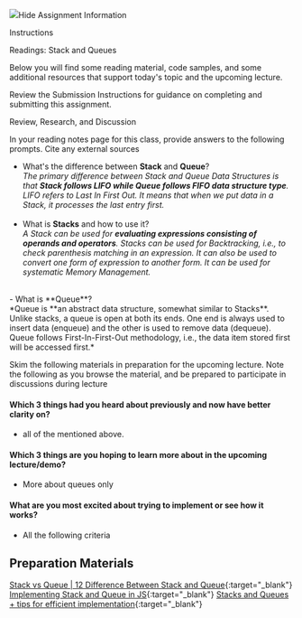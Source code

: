 
![](https://s.brightspace.com/lib/bsi/20.22.9-241/images/tier1/arrow-collapse.svg)Hide Assignment Information

Instructions

Readings: Stack and Queues

Below you will find some reading material, code samples, and some additional resources that support today's topic and the upcoming lecture.

Review the Submission Instructions for guidance on completing and submitting this assignment.

Review, Research, and Discussion

In your reading notes page for this class, provide answers to the following prompts. Cite any external sources

-   What's the difference between **Stack** and **Queue**?<br>
*The primary difference between Stack and Queue Data Structures is that  **Stack follows LIFO while Queue follows FIFO data structure type**. LIFO refers to Last In First Out. It means that when we put data in a Stack, it processes the last entry first.* <br> <br>
-   What is **Stacks** and how to use it?<br>
*A Stack can be used for  **evaluating expressions consisting of operands and operators**. Stacks can be used for Backtracking, i.e., to check parenthesis matching in an expression. It can also be used to convert one form of expression to another form. It can be used for systematic Memory Management.*
<br>
-   What is **Queue**? <br>
*Queue is **an abstract data structure, somewhat similar to Stacks**. Unlike stacks, a queue is open at both its ends. One end is always used to insert data (enqueue) and the other is used to remove data (dequeue). Queue follows First-In-First-Out methodology, i.e., the data item stored first will be accessed first.*

Skim the following materials in preparation for the upcoming lecture. Note the following as you browse the material, and be prepared to participate in discussions during lecture

#### Which 3 things had you heard about previously and now have better clarity on? 
- all of the mentioned above.<br>
#### Which 3 things are you hoping to learn more about in the upcoming lecture/demo?
- More about queues only<br>
#### What are you most excited about trying to implement or see how it works?
- All the following criteria <br>
## Preparation Materials

[Stack vs Queue | 12 Difference Between Stack and Queue](https://favtutor.com/blogs/stack-vs-queue){:target="_blank"} [Implementing Stack and Queue in JS](https://medium.com/globant/implementing-stack-and-queue-in-js-600c81a92120){:target="_blank"} [Stacks and Queues + tips for efficient implementation](https://blog.sessionstack.com/how-javascript-works-stacks-and-queues-tips-for-efficient-implementation-8072a130380b){:target="_blank"}
